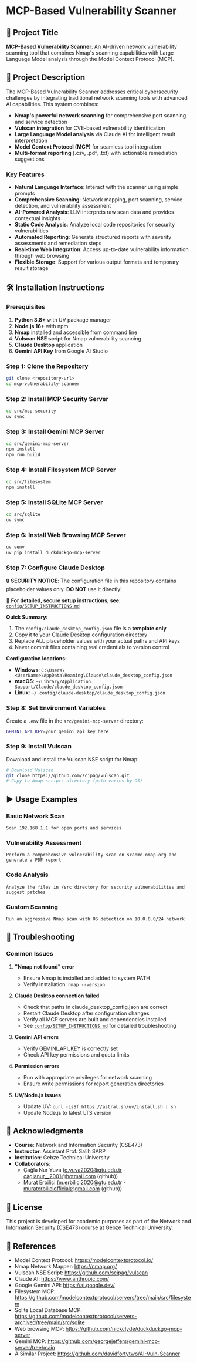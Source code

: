 # MCP-Based Vulnerability Scanner

## 📌 Project Title
**MCP-Based Vulnerability Scanner**: An AI-driven network vulnerability scanning tool that combines Nmap's scanning capabilities with Large Language Model analysis through the Model Context Protocol (MCP).

## 📖 Project Description

The MCP-Based Vulnerability Scanner addresses critical cybersecurity challenges by integrating traditional network scanning tools with advanced AI capabilities. This system combines:

- **Nmap's powerful network scanning** for comprehensive port scanning and service detection
- **Vulscan integration** for CVE-based vulnerability identification  
- **Large Language Model analysis** via Claude AI for intelligent result interpretation
- **Model Context Protocol (MCP)** for seamless tool integration
- **Multi-format reporting** (.csv, .pdf, .txt) with actionable remediation suggestions

### Key Features

- **Natural Language Interface**: Interact with the scanner using simple prompts
- **Comprehensive Scanning**: Network mapping, port scanning, service detection, and vulnerability assessment
- **AI-Powered Analysis**: LLM interprets raw scan data and provides contextual insights
- **Static Code Analysis**: Analyze local code repositories for security vulnerabilities
- **Automated Reporting**: Generate structured reports with severity assessments and remediation steps
- **Real-time Web Integration**: Access up-to-date vulnerability information through web browsing
- **Flexible Storage**: Support for various output formats and temporary result storage

## 🛠️ Installation Instructions

### Prerequisites

1. **Python 3.8+** with UV package manager
2. **Node.js 16+** with npm
3. **Nmap** installed and accessible from command line
4. **Vulscan NSE script** for Nmap vulnerability scanning
5. **Claude Desktop** application
6. **Gemini API Key** from Google AI Studio

### Step 1: Clone the Repository

```bash
git clone <repository-url>
cd mcp-vulnerability-scanner
```

### Step 2: Install MCP Security Server

```bash
cd src/mcp-security
uv sync
```

### Step 3: Install Gemini MCP Server

```bash
cd src/gemini-mcp-server
npm install
npm run build
```

### Step 4: Install Filesystem MCP Server

```bash
cd src/filesystem
npm install
```

### Step 5: Install SQLite MCP Server

```bash
cd src/sqlite
uv sync
```

### Step 6: Install Web Browsing MCP Server

```bash
uv venv
uv pip install duckduckgo-mcp-server
```

### Step 7: Configure Claude Desktop

🔒 **SECURITY NOTICE**: The configuration file in this repository contains placeholder values only. **DO NOT** use it directly!

📖 **For detailed, secure setup instructions, see**: [`config/SETUP_INSTRUCTIONS.md`](config/SETUP_INSTRUCTIONS.md)

**Quick Summary:**
1. The `config/claude_desktop_config.json` file is a **template only**
2. Copy it to your Claude Desktop configuration directory
3. Replace ALL placeholder values with your actual paths and API keys
4. Never commit files containing real credentials to version control

**Configuration locations:**
- **Windows**: `C:\Users\<UserName>\AppData\Roaming\Claude\claude_desktop_config.json`
- **macOS**: `~/Library/Application Support/Claude/claude_desktop_config.json`
- **Linux**: `~/.config/claude-desktop/claude_desktop_config.json`

### Step 8: Set Environment Variables

Create a `.env` file in the `src/gemini-mcp-server` directory:

```bash
GEMINI_API_KEY=your_gemini_api_key_here
```

### Step 9: Install Vulscan

Download and install the Vulscan NSE script for Nmap:

```bash
# Download Vulscan
git clone https://github.com/scipag/vulscan.git
# Copy to Nmap scripts directory (path varies by OS)
```

## ▶️ Usage Examples

### Basic Network Scan

```
Scan 192.168.1.1 for open ports and services
```

### Vulnerability Assessment

```
Perform a comprehensive vulnerability scan on scanme.nmap.org and generate a PDF report
```

### Code Analysis

```
Analyze the files in /src directory for security vulnerabilities and suggest patches
```

### Custom Scanning

```
Run an aggressive Nmap scan with OS detection on 10.0.0.0/24 network
```

## 🧩 Troubleshooting

### Common Issues

1. **"Nmap not found" error**
   - Ensure Nmap is installed and added to system PATH
   - Verify installation: `nmap --version`

2. **Claude Desktop connection failed**
   - Check that paths in claude_desktop_config.json are correct
   - Restart Claude Desktop after configuration changes
   - Verify all MCP servers are built and dependencies installed
   - See [`config/SETUP_INSTRUCTIONS.md`](config/SETUP_INSTRUCTIONS.md) for detailed troubleshooting

3. **Gemini API errors**
   - Verify GEMINI_API_KEY is correctly set
   - Check API key permissions and quota limits

4. **Permission errors**
   - Run with appropriate privileges for network scanning
   - Ensure write permissions for report generation directories

5. **UV/Node.js issues**
   - Update UV: `curl -LsSf https://astral.sh/uv/install.sh | sh`
   - Update Node.js to latest LTS version

## 🤝 Acknowledgments

- **Course**: Network and Information Security (CSE473)
- **Instructor**: Assistant Prof. Salih SARP
- **Institution**: Gebze Technical University
- **Collaborators**: 
  - Çağla Nur Yuva (c.yuva2020@gtu.edu.tr - caglanur__2001@hotmail.com (github))
  - Murat Erbilici (m.erbilici2020@gtu.edu.tr - muraterbiliciofficial@gmail.com (github))

## 📄 License

This project is developed for academic purposes as part of the Network and Information Security (CSE473) course at Gebze Technical University.

## 🔗 References

- Model Context Protocol: https://modelcontextprotocol.io/
- Nmap Network Mapper: https://nmap.org/
- Vulscan NSE Script: https://github.com/scipag/vulscan
- Claude AI: https://www.anthropic.com/
- Google Gemini API: https://ai.google.dev/
- Filesystem MCP: https://github.com/modelcontextprotocol/servers/tree/main/src/filesystem
- Sqlite Local Database MCP: https://github.com/modelcontextprotocol/servers-archived/tree/main/src/sqlite
- Web browsing MCP: https://github.com/nickclyde/duckduckgo-mcp-server
- Gemini MCP: https://github.com/georgejeffers/gemini-mcp-server/tree/main
- A Similar Project: https://github.com/davidfortytwo/AI-Vuln-Scanner
